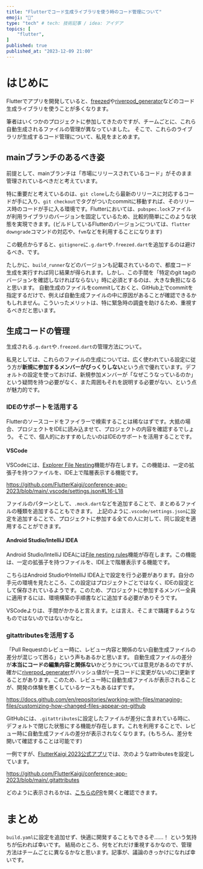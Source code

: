 ```yaml
---
title: "Flutterでコード生成ライブラリを使う時のコード管理について"
emoji: "🏃"
type: "tech" # tech: 技術記事 / idea: アイデア
topics: [
    "flutter",
]
published: true
published_at: "2023-12-09 21:00"
---
```


# はじめに

Flutterでアプリを開発していると、[freezed](https://pub.dev/packages/freezed)や[riverpod_generator](https://pub.dev/packages/riverpod_generator)などのコード生成ライブラリを使うことが多くなります。

筆者はいくつかのプロジェクトに参加してきたのですが、チームごとに、これら自動生成されるファイルの管理が異なっていました。
そこで、これらのライブラリが生成するコード管理について、私見をまとめます。

## mainブランチのあるべき姿

前提として、mainブランチは「市場にリリースされているコード」がそのまま管理されているべきだと考えています。

特に重要だと考えているのは、`git clone`したら最新のリリースに対応するコードが手に入り、`git checkout`でタグがついたcommitに移動すれば、そのリリース時のコードが手に入る環境です。Flutterにおいては、`pubspec.lock`ファイルが利用ライブラリのバージョンを固定しているため、比較的簡単にこのような状態を実現できます。(ビルドしているFlutterのバージョンについては、`flutter downgrade`コマンドの対応や、`fvm`などを利用することになります)

この観点からすると、`gitignore`に`.g.dart`や`.freezed.dart`を追加するのは避けるべき、です。

たしかに、`build_runner`などのバージョンも記載されているので、都度コード生成を実行すれば同じ結果が得られます。しかし、この手間を「特定のgit tagのバージョンを確認しなければならない」時に必須とするのは、大きな負担になると思います。
自動生成のファイルをcommitしておくと、GitHub上でcommitを指定するだけで、例えば自動生成ファイルの中に原因があることが確認できるかもしれません。こういったメリットは、特に緊急時の調査を助けるため、重視するべきだと思います。

## 生成コードの管理

生成される`.g.dart`や`.freezed.dart`の管理方法について。

私見としては、これらのファイルの生成については、広く使われている設定に従う方が**新規に参加するメンバーがびっくりしない**という点で優れています。デフォルトの設定を使っておけば、新規参加メンバーが「なぜこうなっているのか」という疑問を持つ必要がなく、また周囲もそれを説明する必要がない、という点が魅力的です。

### IDEのサポートを活用する

Flutterのソースコードをファイラーで検索することは稀なはずです。大抵の場合、プロジェクトをIDEに読み込ませて、プロジェクトの内容を確認するでしょう。
そこで、個人的におすすめしたいのはIDEのサポートを活用することです。

#### VSCode

VSCodeには、[Explorer File Nesting](https://code.visualstudio.com/updates/v1_67#_explorer-file-nesting)機能が存在します。この機能は、一定の拡張子を持つファイルを、IDE上で階層表示する機能です。

https://github.com/FlutterKaigi/conference-app-2023/blob/main/.vscode/settings.json#L16-L18

ファイルのパターンとして、`.mock.dart`などを追加することで、まとめるファイルの種類を追加することもできます。
上記のように`.vscode/settings.json`に設定を追加することで、プロジェクトに参加する全ての人に対して、同じ設定を適用することができます。

#### Android Studio/IntelliJ IDEA

Android Studio/IntelliJ IDEAには[File nesting rules](https://www.jetbrains.com/help/idea/file-nesting-dialog.html)機能が存在します。この機能は、一定の拡張子を持つファイルを、IDE上で階層表示する機能です。

こちらはAndroid StudioやIntelliJ IDEA上で設定を行う必要があります。自分の手元の環境を見たところ、この設定はプロジェクトごとではなく、IDEの設定として保存されているようです。このため、プロジェクトに参加するメンバー全員に適用するには、環境構築の手順書などに追加する必要がありそうです。

VSCodeよりは、手間がかかると言えます。とは言え、そこまで躊躇するようなものではないのではないかなと。

### gitattributesを活用する

「Pull Requestのレビュー時に、レビュー内容と関係のない自動生成ファイルの差分が混じって困る」という声もあるかと思います。
自動生成ファイルの差分が**本当にコードの編集内容と関係ない**かどうかについては意見があるのですが、確かに[riverpod_generater](https://pub.dev/packages/riverpod_generator)がハッシュ値が(一見コードに変更がないのに)更新することがあります。このため、レビュー時に自動生成ファイルが表示されることが、開発の体験を悪くしているケースもあるはずです。

https://docs.github.com/en/repositories/working-with-files/managing-files/customizing-how-changed-files-appear-on-github

GitHubには、`.gitattributes`に設定したファイルが差分に含まれている時に、デフォルトで閉じた状態にする機能が存在します。これを利用することで、レビュー時に自動生成ファイルの差分が表示されなくなります。(もちろん、差分を開いて確認することは可能です)

一例ですが、[FlutterKaigi 2023公式アプリ](https://github.com/FlutterKaigi/conference-app-2023)では、次のようなattributesを設定しています。

https://github.com/FlutterKaigi/conference-app-2023/blob/main/.gitattributes

どのように表示されるかは、[こちらのPR](https://github.com/FlutterKaigi/conference-app-2023/pull/218/files)を開くと確認できます。

# まとめ

`build.yaml`に設定を追加せず、快適に開発することもできるぞ……！ という気持ちが伝われば幸いです。
結局のところ、何をどれだけ重視するかなので、管理方法はチームごとに異なるかなと思います。記事が、議論のきっかけになれば幸いです。
